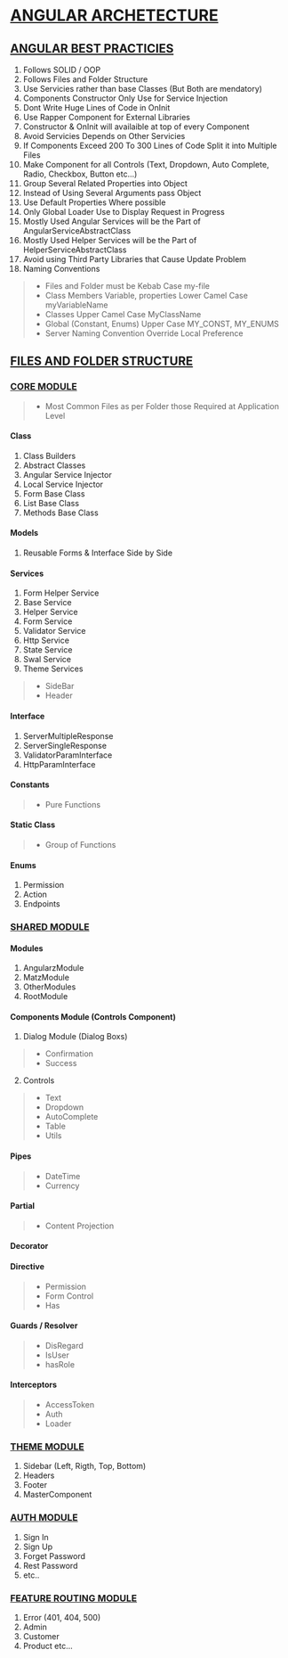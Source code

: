# [ANGULAR ARCHETECTURE](#)
## [ANGULAR BEST PRACTICIES](#)
1. Follows SOLID / OOP
2. Follows Files and Folder Structure
3. Use Servicies rather than base Classes (But Both are mendatory)
4. Components Constructor Only Use for Service Injection
5. Dont Write Huge Lines of Code in OnInit
6. Use Rapper Component for External Libraries
7. Constructor & OnInit will availaible at top of every Component
8. Avoid Servicies Depends on Other Servicies
9. If Components Exceed 200 To 300 Lines of Code Split it into Multiple Files
10. Make Component for all Controls (Text, Dropdown, Auto Complete, Radio, Checkbox, Button etc...)
11. Group Several Related Properties into Object
12. Instead of Using Several Arguments pass Object
13. Use Default Properties Where possible
15. Only Global Loader Use to Display Request in Progress
16. Mostly Used Angular Services will be the Part of AngularServiceAbstractClass
17. Mostly Used Helper Services will be the Part of HelperServiceAbstractClass
18. Avoid using Third Party Libraries that Cause Update Problem
19. Naming Conventions
> * Files and Folder must be Kebab Case my-file
> * Class Members Variable, properties Lower Camel Case myVariableName
> * Classes Upper Camel Case MyClassName
> * Global (Constant, Enums) Upper Case MY_CONST, MY_ENUMS
> * Server Naming Convention Override Local Preference
## [FILES AND FOLDER STRUCTURE](#)
### [CORE MODULE](#)
> * Most Common Files as per Folder those Required at Application Level
#### Class
1. Class Builders
2. Abstract Classes
3. Angular Service Injector
4. Local Service Injector
5. Form Base Class
6. List Base Class
7. Methods Base Class
#### Models
1. Reusable Forms & Interface Side by Side
#### Services 
1. Form Helper Service
2. Base Service
3. Helper Service
4. Form Service
5. Validator Service
6. Http Service
7. State Service
8. Swal Service
9. Theme Services
> * SideBar
> * Header
#### Interface
1. ServerMultipleResponse
2. ServerSingleResponse
3. ValidatorParamInterface
4. HttpParamInterface
#### Constants
> * Pure Functions
#### Static Class
> * Group of Functions
#### Enums
1. Permission
2. Action
3. Endpoints
### [SHARED MODULE](#)
#### Modules
1. AngularzModule
2. MatzModule
3. OtherModules
4. RootModule
#### Components Module (Controls Component)
1. Dialog Module (Dialog Boxs)
> * Confirmation
> * Success
2. Controls
> * Text
> * Dropdown
> * AutoComplete
> * Table
> * Utils
#### Pipes
> * DateTime
> * Currency
#### Partial
> * Content Projection 
#### Decorator
#### Directive
> * Permission
> * Form Control
> * Has
#### Guards / Resolver
> * DisRegard
> * IsUser
> * hasRole
#### Interceptors
> * AccessToken
> * Auth
> * Loader
### [THEME MODULE](#)
1. Sidebar (Left, Rigth, Top, Bottom)
2. Headers
3. Footer
4. MasterComponent
### [AUTH MODULE](#)
1. Sign In
2. Sign Up
3. Forget Password
4. Rest Password
5. etc..
### [FEATURE ROUTING MODULE](#)
1. Error (401, 404, 500)
2. Admin
3. Customer
4. Product etc...
